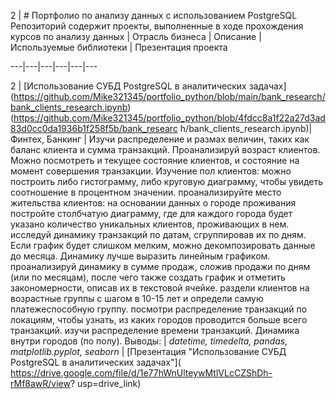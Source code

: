 2 | # Портфолио по анализу данных с использованием PostgreSQL Репозиторий содержит проекты, выполненные в ходе прохождения курсов по анализу данных | Отрасль бизнеса | Описание | Используемые библиотеки | Презентация проекта

---|---|---|---|---|---

2 | [Использование СУБД PostgreSQL в аналитических задачах] (https://github.com/Mike321345/portfolio_python/blob/main/bank_research/bank_clients_research.ipynb)(https://github.com/Mike321345/portfolio_python/blob/4fdcc8a1f22a27d3ad83d0cc0da1936b1f258f5b/bank_researc h/bank_clients_research.ipynb)| Финтех, Банкинг | Изучи распределение и размах величин, таких как баланс клиента и сумма транзакций. Проанализируй возраст клиентов. Можно посмотреть и текущее состояние клиентов, и состояние на момент совершения транзакции. Изучение пол клиентов: можно построить либо гистограмму, либо круговую диаграмму, чтобы увидеть соотношение в процентном значении. проанализируйте место жительства клиентов: на основании данных о городе проживания постройте столбчатую диаграмму, где для каждого города будет указано количество уникальных клиентов, проживающих в нем. исследуй динамику транзакций по датам, сгруппировав их по дням. Если график будет слишком мелким, можно декомпозировать данные до месяца. Динамику лучше выразить линейным графиком. проанализируй динамику в сумме продаж, сложив продажи по дням (или по месяцам), после чего также создать график и отметить закономерности, описав их в текстовой ячейке. раздели клиентов на возрастные группы с шагом в 10-15 лет и определи самую платежеспособную группу. посмотри распределение транзакций по локациям, чтобы узнать, из каких городов проводится больше всего транзакций. изучи распределение времени транзакций. Динамика внутри городов (по полу). Выводы: | *datetime, timedelta, pandas, matplotlib.pyplot, seaborn* | [Презентация "Использование СУБД PostgreSQL в аналитических задачах"]( https://drive.google.com/file/d/1e77hWnUlteywMtlVLcCZShDh-rMf8awR/view? usp=drive_link)
